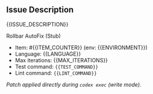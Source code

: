 ## Issue Description

{{ISSUE_DESCRIPTION}}

Rollbar AutoFix (Stub)

- Item: #{{ITEM_COUNTER}} (env: {{ENVIRONMENT}})
- Language: {{LANGUAGE}}
- Max iterations: {{MAX_ITERATIONS}}
- Test command: `{{TEST_COMMAND}}`
- Lint command: `{{LINT_COMMAND}}`

_Patch applied directly during `codex exec` (write mode)._

